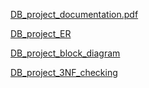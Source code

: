 [DB_project_documentation.pdf](https://github.com/user-attachments/files/20440082/DB-project_documentation.pdf)

[DB_project_ER](https://drive.google.com/file/d/1br6UeOhSurb5cRUboUibaLeDMEYnouw9/view)

[DB_project_block_diagram](https://drive.google.com/file/d/1qPRub3Ud-aHF_-JTG5AWYzhGRYqEFWad/view)

[DB_project_3NF_checking](https://drive.google.com/file/d/13iyty7VLOONAgOkYjsYb_CJrbtnkIn2E/view)
